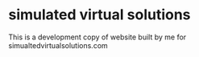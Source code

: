 # simulated virtual solutions
This is a development copy of website built by me for simualtedvirtualsolutions.com
